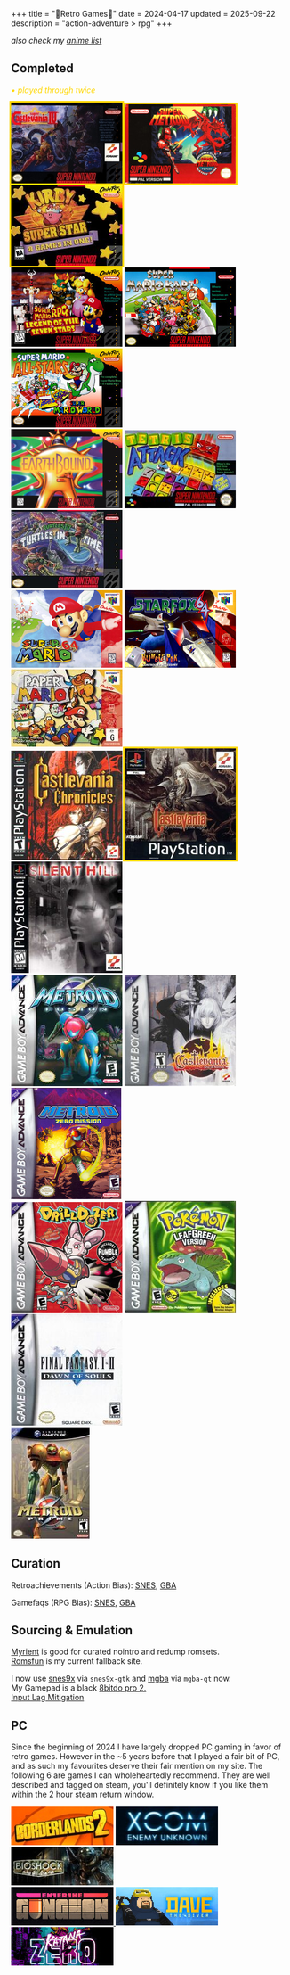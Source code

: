 +++
title = "🌸Retro Games🌸"
date = 2024-04-17
updated = 2025-09-22
description = "action-adventure > rpg"
+++

*also check my [anime list](https://port19.xyz/anime)*

## Completed

<i style="color: gold">• played through twice</i>
<!-- NA Relese Dates: SNES 1991, PSX 1995, N64 1996, PS2 2000, GBA 2001, GC 2001-->
<!-- SNES quit: Donkey Kong Country, F Zero, Secret of Mana, Chrono Trigger, Contra III, many shmups-->
<!-- SNES games with potential: Zelda ALTTP, Mega Man X, Yoshis Island, Aero Fighters-->
<!-- GBA games with potential: Castlevania CotM, Kirby, Zelda Minish Cap-->
<!-- PS2: God of War (&2), Silent Hill 2 (&3), Castlevania Lament of Innocence-->
<!-- GC: Metroid Prime 2, Luigis Mansion, Resident Evil-->

<img src="/retrocovers/super-castlevania-iv.jpg" style="box-shadow: 0 0 0 3px gold;">
<img src="/retrocovers/super-metroid.jpg" style="box-shadow: 0 0 0 3px gold;">
<img src="/retrocovers/kirby-super-star.jpg" style="box-shadow: 0 0 0 3px gold;">
<br>
<img src="/retrocovers/super-mario-rpg.jpg">
<img src="/retrocovers/super-mario-kart.jpg">
<img src="/retrocovers/super-mario-all-stars.jpg" title="only 1 so far">
<br>
<img src="/retrocovers/earthbound.jpg">
<img src="/retrocovers/tetris-attack.jpg">
<img src="/retrocovers/tmnt-4.jpg">
<br>
<img src="/retrocovers/super-mario-64.jpg">
<img src="/retrocovers/star-fox-64.jpg">
<img src="/retrocovers/paper-mario.jpg">
<br>
<img src="/retrocovers/castlevania-chronicles.jpg" title="with save states, do not recommend">
<img src="/retrocovers/castlevania-symphony-of-the-night.jpg" style="box-shadow: 0 0 0 3px gold;">
<img src="/retrocovers/silent-hill.jpg">
<br>
<img src="/retrocovers/metroid-fusion.jpg">
<img src="/retrocovers/castlevania-aria-of-sorrow.jpg">
<img src="/retrocovers/metroid-zero-mission.jpg">
<br>
<img src="/retrocovers/drill-dozer.jpg">
<img src="/retrocovers/pokemon-leafgreen.jpg">
<img src="/retrocovers/final-fantasy-1-2.jpg" title="only 1, 2 sucks">
<br>
<img src="/retrocovers/metroid-prime.jpg">
<br>
<!-- NES sucks, but I played bubble bobble, tetris and kirbys adventure on it. Covers suck too, so I'm not including them-->

## Curation

Retroachievements (Action Bias):
[SNES](https://retroachievements.org/system/3-snes-super-famicom/games?sort=-playersTotal&page%5Bsize%5D=50&filter%5Bsubsets%5D=only-games&filter%5Bgame-type%5D=retail),
[GBA](https://retroachievements.org/system/5-game-boy-advance/games?sort=-playersTotal&filter%5Bsubsets%5D=only-games&filter%5Bgame-type%5D=retail&page%5Bsize%5D=50)

Gamefaqs (RPG Bias):
[SNES](https://gamefaqs.gamespot.com/boards/916396-super-nintendo/76022917),
[GBA](https://gamefaqs.gamespot.com/boards/916598-game-boy-advance/66659387)

## Sourcing & Emulation

[Myrient](https://myrient.erista.me/) is good for curated nointro and redump romsets.\
[Romsfun](https://romsfun.com/) is my current fallback site.

I now use [snes9x](https://www.snes9x.com/) via `snes9x-gtk` and [mgba](https://mgba.io/) via `mgba-qt` now.\
My Gamepad is a black [8bitdo pro 2.](https://www.8bitdo.com/pro2/)\
[Input Lag Mitigation](https://emulation.gametechwiki.com/index.php/Input_lag)

## PC

Since the beginning of 2024 I have largely dropped PC gaming in favor of retro games.
However in the ~5 years before that I played a fair bit of PC, and as such my favourites deserve their fair mention on my site.
The following 6 are games I can wholeheartedly recommend.
They are well described and tagged on steam, you'll definitely know if you like them within the 2 hour steam return window.

<a href="https://store.steampowered.com/app/49520/Borderlands_2/"><img src="/retrocovers/pc/borderlands2.jpg"></a>
<a href="https://store.steampowered.com/app/200510/XCOM_Enemy_Unknown/"><img src="/retrocovers/pc/xcom-enemy-unknown.jpg"></a>
<a href="https://store.steampowered.com/app/7670/BioShock/"><img src="/retrocovers/pc/bioshock.jpg"></a>
<br>
<a href="https://store.steampowered.com/app/311690/Enter_the_Gungeon/"><img src="/retrocovers/pc/enter-the-gungeon.jpg">
<a href="https://store.steampowered.com/app/1868140/DAVE_THE_DIVER/"><img src="/retrocovers/pc/dave-the-diver.jpg"></a>
<a href="https://store.steampowered.com/app/460950/Katana_ZERO/"><img src="/retrocovers/pc/katana-zero.jpg"></a>
